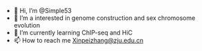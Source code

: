 - 👋 Hi, I’m @Simple53
- 👀 I’m a interested in genome construction and sex chromosome evolution
- 🌱 I’m currently learning ChIP-seq and HiC
- 📫 How to reach me Xinpeizhang@zju.edu.cn

<!---
Simple53/Simple53 is a ✨ special ✨ repository because its `README.md` (this file) appears on your GitHub profile.
You can click the Preview link to take a look at your changes.
--->
